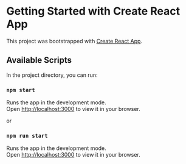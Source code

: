 # Getting Started with Create React App

This project was bootstrapped with [Create React App](https://github.com/facebook/create-react-app).

## Available Scripts

In the project directory, you can run:

### `npm start`

Runs the app in the development mode.\
Open [http://localhost:3000](http://localhost:3000) to view it in your browser.

or

### `npm run start`

Runs the app in the development mode.\
Open [http://localhost:3000](http://localhost:3000) to view it in your browser.

